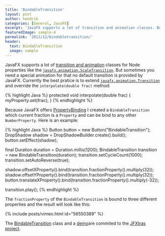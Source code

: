 ```yaml
---
title: 'BindableTransition'
layout: post
author: hendrik
categories: [General, JavaFX]
excerpt: 'JavaFX supports a lot of transition and animation classes. But sometimes you need a special animation for that no default transition is provided by JavaFX.'
featuredImage: sample-4
permalink: '2012/12/bindabletransition/'
header:
  text: BindableTransition
  image: sample
---
```

JavaFX supports a lot of [transition and animation](http://docs.oracle.com/javafx/2/animations/basics.htm#CJAJJAGI) classes for Node properties like the [`javafx.animation.ScaleTransition`](http://docs.oracle.com/javafx/2/api/javafx/animation/ScaleTransition.html). But sometimes you need a special animation for that no default transition is provided by JavaFX. Currently the best pratice is to extend [`javafx.animation.Transition`](http://docs.oracle.com/javafx/2/api/javafx/animation/Transition.html) and override the `interpolate(double frac)` method:

{% highlight Java %}
protected void interpolate(double frac) {
  myProperty.set(frac);
}
{% endhighlight %}

Because JavaFX offers [PropertyBinding](http://docs.oracle.com/javafx/2/binding/jfxpub-binding.htm) I created a `BindableTransition` which current fraction is a `Property` and can be bind to any other `NumberProperty`. Here is an example:

{% highlight Java %}
Button button = new Button("BindableTransition");
DropShadow shadow = DropShadowBuilder.create().build();
button.setEffect(shadow);

final Duration duration = Duration.millis(1200);
BindableTransition transition = new BindableTransition(duration);
transition.setCycleCount(1000);
transition.setAutoReverse(true);

shadow.offsetXProperty().bind(transition.fractionProperty().multiply(32));
shadow.offsetYProperty().bind(transition.fractionProperty().multiply(32));
button.translateXProperty().bind(transition.fractionProperty().multiply(-32));

transition.play();
{% endhighlight %}

The `fractionProperty` of the `BindableTransition` is bound to three different properties and the result will look like this:

{% include posts/vimeo.html id="56550389" %}

The [BindableTransition](https://github.com/JFXtras/jfxtras-labs/blob/master/src/main/java/jfxtras/labs/animation/BindableTransition.java) class and a [demo](https://github.com/JFXtras/jfxtras-labs/blob/master/src/test/java/jfxtras/labs/animation/BindableTransitionTrial.java)are commited to the [JFXtras project](http://jfxtras.org).
